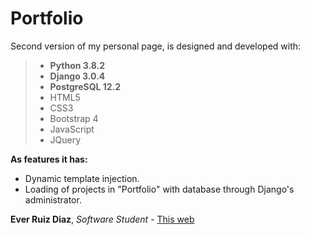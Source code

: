 # Portfolio
Second version of my personal page, is designed and developed with:

>- **Python 3.8.2**
>- **Django 3.0.4**
>- **PostgreSQL 12.2**
>- HTML5
>- CSS3
>- Bootstrap 4
>- JavaScript
>- JQuery

**As features it has:** 
- Dynamic template injection.
- Loading of projects in "Portfolio" with database through Django's administrator.

**Ever Ruiz Diaz**, *Software Student* - [This web](http://everdev.pythonanywhere.com/)